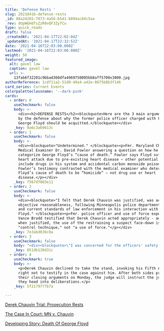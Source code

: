 ```yaml
---
title: 'Defense Rests '
slug: 20210416-defense-rests
_id: 88a24265-7873-4a56-b541-b894ac84c5aa
_rev: dUpWGHdfsZzR0vQF3ZyfCu
type: quick_reads
draft: false
_createdAt: '2021-04-17T22:02:04Z'
_updatedAt: '2021-04-17T22:32:52Z'
date: '2021-04-16T22:03:00.000Z'
lastmod: '2021-04-16T22:03:00.000Z'
weight: 50
featured_image:
  alt: gavel law
  caption: gavel law
  url: >-
    13fab6f32201c9bbad360dfa4969750005bb8aff5700x3800.jpg
authorReference: 1cdf11a2-51d0-49a4-a42e-0675b8b3f146
card_series: Current Events
colorpaletteclassname: '--dark-pink'
cards:
  - order: 0
    useCheckmark: false
    body: >-
      <div><h2>DEFENSE RESTS</h2><blockquote>Here are the 3 main arguments made
      by the defense about why the former police officer charged with killing
      George Floyd should be acquitted.</blockquote></div>
    _key: 9a6c3a69613c
  - order: 1
    useCheckmark: false
    body: >-
      <div><blockquote>"Undetermined." </blockquote><p>Fmr. Maryland Chief
      Medical Examiner Dr. David Fowler answering a question on how he would
      categorize George Floyd’s “cause of death.” Fowler says Floyd suffered a
      heart attack due to pre-existing heart disease ~ other potential factors
      include drugs in his system and accidental carbon monoxide poisoning.
      Fowler’s testimony contrasted with the medical examiner who determined
      Floyd’s cause of death to be “homicide” — not drug use or heart
      disease.</p></div>
    _key: f567df003e11
  - order: 2
    useCheckmark: false
    body: >-
      <div><blockquote>"I felt that Derek Chauvin was justified, was acting with
      objective reasonableness, following Minneapolis police department policy
      and current standards of law enforcement in his interaction with Mr.
      Floyd." </blockquote><p>Fmr. police officer and use of force expert Barry
      Vance Brodd testified that Derek Chauvin acted appropriately - adding that
      when justified, the use of the restraining a suspect face-down is a
      "control technique," not "a use of force."</p></div>
    _key: 7e3abd036c8a
  - order: 3
    useCheckmark: false
    body: "<div><blockquote>\"I was concerned for the officers' safety, yes.\" </blockquote><p>Minneapolis Park Police Officer Peter Chang,\_one of the officers called to the scene on May 25, 2020, testified that he was concerned for the safety of the officers that day because \"the crowd was becoming more loud and aggressive.\" One of the arguments made by the defense is that Derek Chauvin's actions were influenced by the surrounding crowd and bystanders, which he deemed as hostile.</p></div>"
    _key: 051db138d31c
  - order: 4
    useCheckmark: true
    body: >-
      <p>Derek Chauvin declined to take the stand, invoking his Fifth Amendment
      right not to testify in the case against him. After both sides present
      their closing arguments on Monday, the judge will instruct the jury before
      they head into deliberations.</p>
    _key: 5f2179777b7a

---
```

[Derek Chauvin Trial: Prosecution Rests](https://smarthernews.com/prosecution-rests-in-chauvin-trial/)

[The Case In Court: MN v. Chauvin ](https://smarthernews.com/derek-chauvin-trial-murder-of-george-floyd/)

[Developing Story: Death Of George Floyd ](https://smarthernews.com/article/developing-story-the-death-of-george-floyd/)